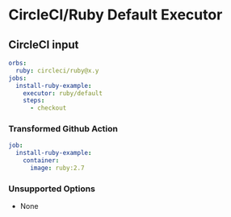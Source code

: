 # CircleCI/Ruby Default Executor

## CircleCI input

```yaml
orbs:
  ruby: circleci/ruby@x.y
jobs:
  install-ruby-example:
    executor: ruby/default
    steps:
      - checkout
```

### Transformed Github Action

```yaml
job:
  install-ruby-example:
    container:
      image: ruby:2.7
```

### Unsupported Options

- None
